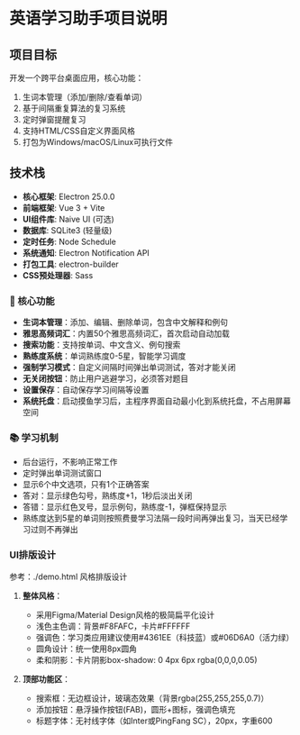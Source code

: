 # 英语学习助手项目说明

## 项目目标
开发一个跨平台桌面应用，核心功能：
1. 生词本管理（添加/删除/查看单词）
2. 基于间隔重复算法的复习系统
3. 定时弹窗提醒复习
4. 支持HTML/CSS自定义界面风格
5. 打包为Windows/macOS/Linux可执行文件

## 技术栈
- **核心框架**: Electron 25.0.0
- **前端框架**: Vue 3 + Vite
- **UI组件库**: Naive UI (可选)
- **数据库**: SQLite3 (轻量级)
- **定时任务**: Node Schedule
- **系统通知**: Electron Notification API
- **打包工具**: electron-builder
- **CSS预处理器**: Sass


### 🎯 核心功能
- **生词本管理**：添加、编辑、删除单词，包含中文解释和例句
- **雅思高频词汇**：内置50个雅思高频词汇，首次启动自动加载
- **搜索功能**：支持按单词、中文含义、例句搜索
- **熟练度系统**：单词熟练度0-5星，智能学习调度
- **强制学习模式**：自定义间隔时间弹出单词测试，答对才能关闭
- **无关闭按钮**：防止用户逃避学习，必须答对题目
- **设置保存**：自动保存学习间隔等设置
- **系统托盘**：启动摸鱼学习后，主程序界面自动最小化到系统托盘，不占用屏幕空间


### 📚 学习机制
- 后台运行，不影响正常工作
- 定时弹出单词测试窗口
- 显示6个中文选项，只有1个正确答案
- 答对：显示绿色勾号，熟练度+1，1秒后淡出关闭
- 答错：显示红色叉号，显示例句，熟练度-1，弹框保持显示
- 熟练度达到5星的单词则按照费曼学习法隔一段时间再弹出复习，当天已经学习过则不再弹出

### UI排版设计

参考：./demo.html 风格排版设计

1. **整体风格**：
   - 采用Figma/Material Design风格的极简扁平化设计
   - 浅色主色调：背景#F8FAFC，卡片#FFFFFF
   - 强调色：学习类应用建议使用#4361EE（科技蓝）或#06D6A0（活力绿）
   - 圆角设计：统一使用8px圆角
   - 柔和阴影：卡片阴影box-shadow: 0 4px 6px rgba(0,0,0,0.05)

2. **顶部功能区**：
   - 搜索框：无边框设计，玻璃态效果（背景rgba(255,255,255,0.7)）
   - 添加按钮：悬浮操作按钮(FAB)，圆形+图标，强调色填充
   - 标题字体：无衬线字体（如Inter或PingFang SC），20px，字重600
